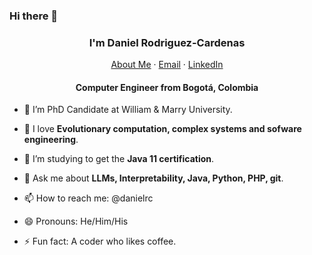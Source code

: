 ### Hi there 👋
<p align="center">
  <h3 align="center">I'm Daniel Rodriguez-Cardenas</h3>
</p>
<p align="center">
    <a href="https://danielrcardenas.github.io">About Me</a>
    ·
    <a href="mailto:danielrcardenas@gmail.com">Email</a>
    ·
    <a href="https://linkedin.com/in/daniel-rodriguez-cardenas/">LinkedIn</a>
</p>
<p align="center">
  <h4 align="center">Computer Engineer from Bogotá, Colombia</h4>
</p>



- 🔭 I’m PhD Candidate at William & Marry University.

- 🌱 I love **Evolutionary computation, complex systems and sofware engineering**.

- 🤔 I’m studying to get the **Java 11 certification**.

- 💬 Ask me about **LLMs, Interpretability, Java, Python, PHP, git**.

- 📫 How to reach me: @danielrc

- 😄 Pronouns: He/Him/His

- ⚡ Fun fact: A coder who likes coffee.

<!--
**danielrcardenas/danielrcardenas** is a ✨ _special_ ✨ repository because its `README.md` (this file) appears on your GitHub profile.

Here are some ideas to get you started:
- 👯 I’m looking to collaborate on ...
-->
